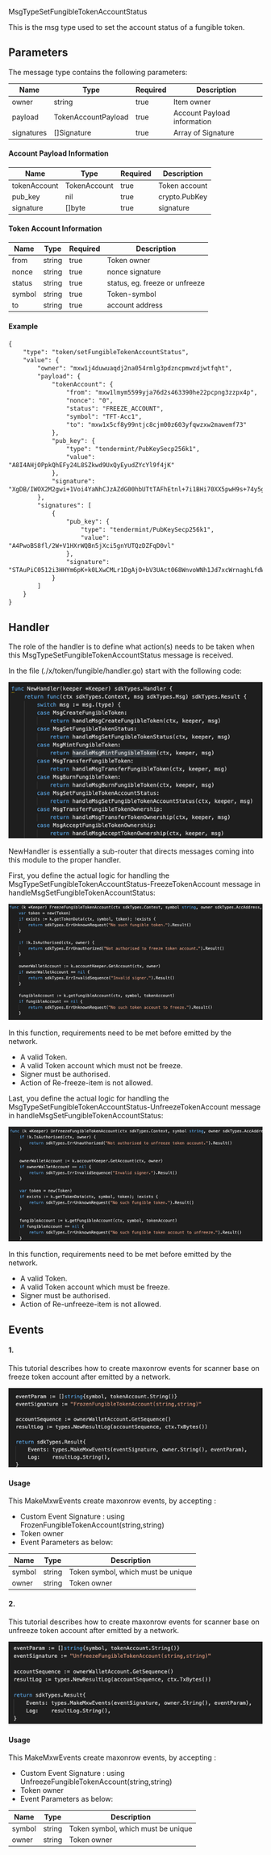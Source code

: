 MsgTypeSetFungibleTokenAccountStatus

This is the msg type used to set the account status of a fungible token.

## Parameters

The message type contains the following parameters:

| Name | Type | Required | Description                 |
| ---- | ---- | -------- | --------------------------- |
| owner | string | true   | Item owner| | 
| payload | TokenAccountPayload | true   | Account Payload information| | 
| signatures | []Signature | true   | Array of Signature| | 


#### Account Payload Information
| Name | Type | Required | Description                 |
| ---- | ---- | -------- | --------------------------- |
| tokenAccount | TokenAccount | true   | Token account| | 
| pub_key | nil | true   | crypto.PubKey| | 
| signature | []byte | true   | signature| | 


#### Token Account Information
| Name | Type | Required | Description                 |
| ---- | ---- | -------- | --------------------------- |
| from | string | true   | Token owner| | 
| nonce | string | true   | nonce signature| | 
| status | string | true   | status, eg. freeze or unfreeze | | 
| symbol | string | true   | Token-symbol| | 
| to | string | true   | account address| | 



#### Example
```
{
    "type": "token/setFungibleTokenAccountStatus",
    "value": {
        "owner": "mxw1j4duwuaqdj2na054rmlg3pdzncpmwzdjwtfqht",
        "payload": {
            "tokenAccount": {
                "from": "mxw1lmym5599yja76d2s463390he22pcpng3zzpx4p",
                "nonce": "0",
                "status": "FREEZE_ACCOUNT",
                "symbol": "TFT-Acc1",
                "to": "mxw1x5cf8y99ntjc8cjm00z603yfqwzxw2mawemf73"
            },
            "pub_key": {
                "type": "tendermint/PubKeySecp256k1",
                "value": "A8I4AHjOPpkQhEFy24L8SZkwd9UxQyEyudZYcYl9f4jK"
            },
            "signature": "XgDB/IWOX2M2gwi+1Voi4YaNhCJzAZdG00hbUTtTAFhEtnl+7i1BHi70XX5pwH9s+74y5gZunT2BFZoJXm/xzA=="
        },
        "signatures": [
            {
                "pub_key": {
                    "type": "tendermint/PubKeySecp256k1",
                    "value": "A4PwoBS8fl/2W+V1HXrWQBn5jXci5gnYUTQzDZFqD0vl"
                },
                "signature": "STAuPiC0512i3HHYm6pK+k0LXwCMLr1DgAjO+bV3UAct068WnvoWNh1Jd7xcWrnaghLfdWZT8yknhEkKd9XFRA=="
            }
        ]
    }
}
```

## Handler

The role of the handler is to define what action(s) needs to be taken when this MsgTypeSetFungibleTokenAccountStatus message is received.

In the file (./x/token/fungible/handler.go) start with the following code:

![Image-1](../pic/AcceptFungibleTokenOwnership_01.png)


NewHandler is essentially a sub-router that directs messages coming into this module to the proper handler.

First, you define the actual logic for handling the MsgTypeSetFungibleTokenAccountStatus-FreezeTokenAccount message in handleMsgSetFungibleTokenAccountStatus:

![Image-2](../pic/SetFungibleTokenAccountStatus_02.png)


In this function, requirements need to be met before emitted by the network.  

* A valid Token.
* A valid Token account which must not be freeze.
* Signer must be authorised.
* Action of Re-freeze-item is not allowed.


Last, you define the actual logic for handling the MsgTypeSetFungibleTokenAccountStatus-UnfreezeTokenAccount message in handleMsgSetFungibleTokenAccountStatus:

![Image-2](../pic/SetFungibleTokenAccountStatus_03.png)


In this function, requirements need to be met before emitted by the network.  

* A valid Token.
* A valid Token account which must be freeze.
* Signer must be authorised.
* Action of Re-unfreeze-item is not allowed.



## Events
#### 1.
This tutorial describes how to create maxonrow events for scanner base on freeze token account
after emitted by a network.

![Image-1](../pic/SetFungibleTokenAccountStatus_04.png)  


#### Usage
This MakeMxwEvents create maxonrow events, by accepting :

* Custom Event Signature : using FrozenFungibleTokenAccount(string,string) 
* Token owner
* Event Parameters as below: 

| Name | Type | Description                 |
| ---- | ---- | --------------------------- |
| symbol | string | Token symbol, which must be unique| | 
| owner | string | Token owner| | 



#### 2.
This tutorial describes how to create maxonrow events for scanner base on unfreeze token account after emitted by a network.

![Image-4](../pic/SetFungibleTokenAccountStatus_05.png)  


#### Usage
This MakeMxwEvents create maxonrow events, by accepting :

* Custom Event Signature : using UnfreezeFungibleTokenAccount(string,string) 
* Token owner
* Event Parameters as below: 

| Name | Type | Description                 |
| ---- | ---- | --------------------------- |
| symbol | string | Token symbol, which must be unique| | 
| owner | string | Token owner| | 


